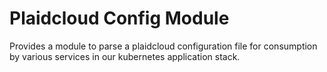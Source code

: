 # Plaidcloud Config Module

Provides a module to parse a plaidcloud configuration file for consumption by various services in our kubernetes application stack.
